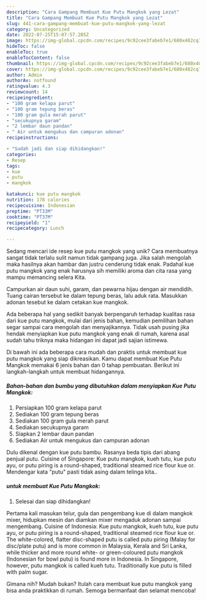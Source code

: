 ```yaml
---
description: "Cara Gampang Membuat Kue Putu Mangkok yang Lezat"
title: "Cara Gampang Membuat Kue Putu Mangkok yang Lezat"
slug: 441-cara-gampang-membuat-kue-putu-mangkok-yang-lezat
category: Uncategorized
date: 2022-07-25T15:07:57.205Z
image: https://img-global.cpcdn.com/recipes/9c92cee3fabeb7e1/680x482cq70/kue-putu-mangkok-foto-resep-utama.jpg
hideToc: false
enableToc: true
enableTocContent: false
thumbnail: https://img-global.cpcdn.com/recipes/9c92cee3fabeb7e1/680x482cq70/kue-putu-mangkok-foto-resep-utama.jpg
cover: https://img-global.cpcdn.com/recipes/9c92cee3fabeb7e1/680x482cq70/kue-putu-mangkok-foto-resep-utama.jpg
author: Admin
authorAv: notfound
ratingvalue: 4.3
reviewcount: 14
recipeingredient:
- "100 gram kelapa parut"
- "100 gram tepung beras"
- "100 gram gula merah parut"
- "secukupnya garam"
- "2 lembar daun pandan"
- " Air untuk mengukus dan campuran adonan"
recipeinstructions:

- "Sudah jadi dan siap dihidangkan!"
categories:
- Resep
tags:
- kue
- putu
- mangkok

katakunci: kue putu mangkok 
nutrition: 178 calories
recipecuisine: Indonesian
preptime: "PT33M"
cooktime: "PT37M"
recipeyield: "1"
recipecategory: Lunch

---
```





Sedang mencari ide resep kue putu mangkok yang unik? Cara membuatnya sangat tidak terlalu sulit namun tidak gampang juga. Jika salah mengolah maka hasilnya akan hambar dan justru cenderung tidak enak. Padahal kue putu mangkok yang enak harusnya sih memiliki aroma dan cita rasa yang mampu memancing selera Kita.





Campurkan air daun suhi, garam, dan pewarna hijau dengan air mendidih. Tuang cairan tersebut ke dalam tepung beras, lalu aduk rata. Masukkan adonan tesebut ke dalam cetakan kue mangkok.

Ada beberapa hal yang sedikit banyak berpengaruh terhadap kualitas rasa dari kue putu mangkok, mulai dari jenis bahan, kemudian pemilihan bahan segar sampai cara mengolah dan menyajikannya. Tidak usah pusing jika hendak menyiapkan kue putu mangkok yang enak di rumah, karena asal sudah tahu triknya maka hidangan ini dapat jadi sajian istimewa.






Di bawah ini ada beberapa cara mudah dan praktis untuk membuat kue putu mangkok yang siap dikreasikan. Kamu dapat membuat Kue Putu Mangkok memakai 6 jenis bahan dan 0 tahap pembuatan. Berikut ini langkah-langkah untuk membuat hidangannya.

<!--inarticleads1-->

##### Bahan-bahan dan bumbu yang dibutuhkan dalam menyiapkan Kue Putu Mangkok:

1. Persiapkan 100 gram kelapa parut
1. Sediakan 100 gram tepung beras
1. Sediakan 100 gram gula merah parut
1. Sediakan secukupnya garam
1. Siapkan 2 lembar daun pandan
1. Sediakan  Air untuk mengukus dan campuran adonan


Dulu dikenal dengan kue putu bambu. Rasanya beda tipis dari abang penjual putu. Cuisine of Singapore: Kue putu mangkok, kueh tutu, kue putu ayu, or putu piring is a round-shaped, traditional steamed rice flour kue or. Mendengar kata &#34;putu&#34; pasti tidak asing dalam telinga kita.. 

<!--inarticleads2-->

#####  untuk membuat Kue Putu Mangkok:


1. Selesai dan siap dihidangkan!

Pertama kali masukan telur, gula dan pengembang kue di dalam mangkok mixer, hidupkan mesin dan diamkan mixer mengaduk adonan sampai mengembang. Cuisine of Indonesia: Kue putu mangkok, kueh tutu, kue putu ayu, or putu piring is a round-shaped, traditional steamed rice flour kue or. The white-colored, flatter disc-shaped putu is called putu piring (Malay for disc/plate putu) and is more common in Malaysia, Kerala and Sri Lanka, while thicker and more round white- or green-coloured putu mangkok (Indonesian for bowl putu) is found more in Indonesia. In Singapore, however, putu mangkok is called kueh tutu. Traditionally kue putu is filled with palm sugar. 

Gimana nih? Mudah bukan? Itulah cara membuat kue putu mangkok yang bisa anda praktikkan di rumah. Semoga bermanfaat dan selamat mencoba!
